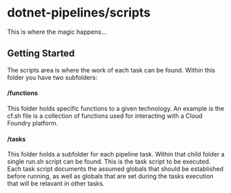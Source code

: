 # dotnet-pipelines/scripts

This is where the magic happens...

## Getting Started

The scripts area is where the work of each task can be found. Within this folder you have two subfolders:

#### /functions

This folder holds specific functions to a given technology. An example is the cf.sh file is a collection of functions 
used for interacting with a Cloud Foundry platform.

#### /tasks

This folder holds a subfolder for each pipeline task. Within that child folder a single run.sh script can be found. This is 
the task script to be executed. Each task script documents the assumed globals that should be established before running, as well as globals that are set during the tasks execution that will be relavant in other tasks.